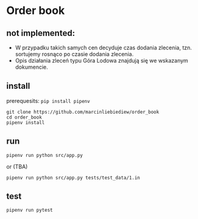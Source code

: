 # Order book

## not implemented:
- W przypadku takich samych cen decyduje czas dodania zlecenia, tzn. sortujemy rosnąco po czasie dodania zlecenia.
- Opis działania zleceń typu Góra Lodowa znajdują się we wskazanym dokumencie.

## install
prerequesits: `pip install pipenv`
```
git clone https://github.com/marcinliebiediew/order_book
cd order_book
pipenv install
```
## run
```
pipenv run python src/app.py
```
or (TBA)
```
pipenv run python src/app.py tests/test_data/1.in
```
## test
```
pipenv run pytest
```
